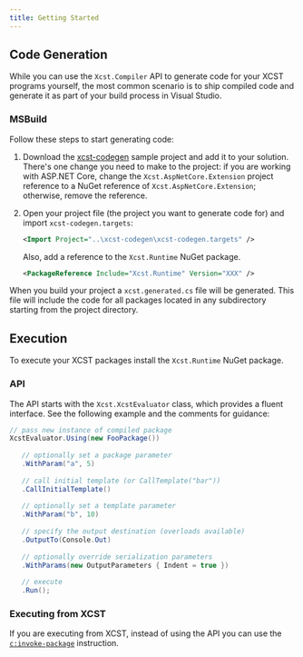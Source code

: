```yaml
---
title: Getting Started
---
```


## Code Generation

While you can use the `Xcst.Compiler` API to generate code for your XCST programs yourself, the most common scenario is to ship compiled code and generate it as part of your build process in Visual Studio.

### MSBuild

Follow these steps to start generating code:

1. Download the [xcst-codegen](https://github.com/maxtoroq/XCST-a/tree/v2/samples/xcst-codegen) sample project and add it to your solution. There's one change you need to make to the project: if you are working with ASP.NET Core, change the `Xcst.AspNetCore.Extension` project reference to a NuGet reference of `Xcst.AspNetCore.Extension`; otherwise, remove the reference.

2. Open your project file (the project you want to generate code for) and import `xcst-codegen.targets`:

   ```xml
   <Import Project="..\xcst-codegen\xcst-codegen.targets" />
   ```

   Also, add a reference to the `Xcst.Runtime` NuGet package.

   ```xml
   <PackageReference Include="Xcst.Runtime" Version="XXX" />
   ```

When you build your project a `xcst.generated.cs` file will be generated. This file will include the code for all packages located in any subdirectory starting from the project directory.

## Execution

To execute your XCST packages install the `Xcst.Runtime` NuGet package.

### API

The API starts with the `Xcst.XcstEvaluator` class, which provides a fluent interface. See the following example and the comments for guidance:

```csharp
// pass new instance of compiled package
XcstEvaluator.Using(new FooPackage())
   
   // optionally set a package parameter
   .WithParam("a", 5)
   
   // call initial template (or CallTemplate("bar"))
   .CallInitialTemplate()
   
   // optionally set a template parameter
   .WithParam("b", 10)
   
   // specify the output destination (overloads available)
   .OutputTo(Console.Out) 
   
   // optionally override serialization parameters
   .WithParams(new OutputParameters { Indent = true }) 
   
   // execute
   .Run();
```

### Executing from XCST

If you are executing from XCST, instead of using the API you can use the [`c:invoke-package`](../c/invoke-package.html) instruction.
